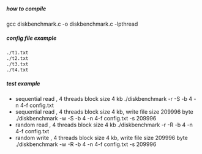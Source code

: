 ##### how to compile
gcc diskbenchmark.c -o diskbenchmark.c -lpthread
##### config file example
```txt
./t1.txt
./t2.txt
./t3.txt
./t4.txt
```
##### test example
- sequential read , 4 threads block size 4 kb
./diskbenchmark -r -S -b 4 -n 4-f config.txt
- sequential read , 4 threads block size 4 kb, write file size 209996 byte
./diskbenchmark -w -S -b 4 -n 4-f config.txt -s 209996
- random read , 4 threads block size 4 kb
./diskbenchmark -r -R -b 4 -n 4-f config.txt
- random write , 4 threads block size 4 kb, write file size 209996 byte
./diskbenchmark -w -R -b 4 -n 4-f config.txt -s 209996
